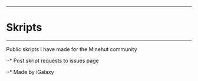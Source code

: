___
# Skripts
___

Public skripts I have made for the Minehut community

⋅⋅* Post skript requests to issues page

⋅⋅* Made by iGalaxy
